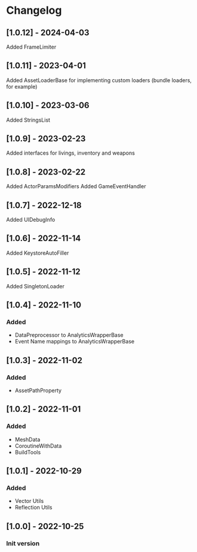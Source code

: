 # Changelog

## [1.0.12] - 2024-04-03

Added FrameLimiter

## [1.0.11] - 2023-04-01

Added AssetLoaderBase for implementing custom loaders (bundle loaders, for example)

## [1.0.10] - 2023-03-06

Added StringsList

## [1.0.9] - 2023-02-23

Added interfaces for livings, inventory and weapons

## [1.0.8] - 2023-02-22

Added ActorParamsModifiers
Added GameEventHandler

## [1.0.7] - 2022-12-18

Added UIDebugInfo

## [1.0.6] - 2022-11-14

Added KeystoreAutoFiller

## [1.0.5] - 2022-11-12

Added SingletonLoader

## [1.0.4] - 2022-11-10

### Added
- DataPreprocessor to AnalyticsWrapperBase
- Event Name mappings to AnalyticsWrapperBase 

## [1.0.3] - 2022-11-02

### Added
- AssetPathProperty

## [1.0.2] - 2022-11-01

### Added
- MeshData
- CoroutineWithData
- BuildTools

## [1.0.1] - 2022-10-29

### Added
- Vector Utils
- Reflection Utils

## [1.0.0] - 2022-10-25

### Init version

